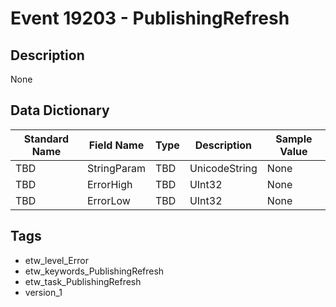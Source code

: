 # Event 19203 - PublishingRefresh

## Description
None

## Data Dictionary
|Standard Name|Field Name|Type|Description|Sample Value|
|---|---|---|---|---|
|TBD|StringParam|TBD|UnicodeString|None|None|
|TBD|ErrorHigh|TBD|UInt32|None|None|
|TBD|ErrorLow|TBD|UInt32|None|None|

## Tags
* etw_level_Error
* etw_keywords_PublishingRefresh
* etw_task_PublishingRefresh
* version_1